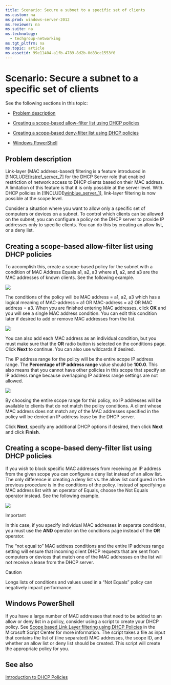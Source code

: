 ```yaml
---
title: Scenario: Secure a subnet to a specific set of clients
ms.custom: na
ms.prod: windows-server-2012
ms.reviewer: na
ms.suite: na
ms.technology: 
  - techgroup-networking
ms.tgt_pltfrm: na
ms.topic: article
ms.assetid: 99e11404-a1fb-4789-8d2b-0d83cc1553f0
---
```

# Scenario: Secure a subnet to a specific set of clients
See the following sections in this topic:  
  
-   [Problem description](../Topic/Scenario--Secure-a-subnet-to-a-specific-set-of-clients.md#problem)  
  
-   [Creating a scope\-based allow\-filter list using DHCP policies](../Topic/Scenario--Secure-a-subnet-to-a-specific-set-of-clients.md#allow)  
  
-   [Creating a scope\-based deny\-filter list using DHCP policies](../Topic/Scenario--Secure-a-subnet-to-a-specific-set-of-clients.md#deny)  
  
-   [Windows PowerShell](../Topic/Scenario--Secure-a-subnet-to-a-specific-set-of-clients.md#PS)  
  
## <a name="problem"></a>Problem description  
Link\-layer \(MAC address\-based\) filtering is a feature introduced in [!INCLUDE[firstref_server_7](../Token/firstref_server_7_md.md)] for the DHCP Server role that enabled restriction of network access to DHCP clients based on their MAC address. A limitation of this feature is that it is only possible at the server level. With DHCP policies in [!INCLUDE[winblue_server_1](../Token/winblue_server_1_md.md)], link\-layer filtering is now possible at the scope level.  
  
Consider a situation where you want to allow only a specific set of computers or devices on a subnet. To control which clients can be allowed on the subnet, you can configure a policy on the DHCP server to provide IP addresses only to specific clients. You can do this by creating an allow list, or a deny list.  
  
## <a name="allow"></a>Creating a scope\-based allow\-filter list using DHCP policies  
To accomplish this, create a scope\-based policy for the subnet with a condition of MAC Address Equals a1, a2, a3 where a1, a2, and a3 are the MAC addresses of known clients. See the following example.  
  
![](../Image/DHCP_pba-mac-sec1.gif)  
  
The conditions of the policy will be MAC address \= a1, a2, a3 which has a logical meaning of MAC\-address \= a1 OR MAC\-address \= a2 OR MAC address \= a3. When you are finished entering MAC addresses, click **OK** and you will see a single MAC address condition. You can edit this condition later if desired to add or remove MAC addresses from the list.  
  
![](../Image/DHCP_pba-mac-sec2.gif)  
  
You can also add each MAC address as an individual condition, but you must make sure that the **OR** radio button is selected on the conditions page. Click **Next** to continue. You can also use wildcards if desired.  
  
The IP address range for the policy will be the entire scope IP address range. The **Percentage of IP address range** value should be **100.0**. This also means that you cannot have other policies in this scope that specify an IP address range because overlapping IP address range settings are not allowed.  
  
![](../Image/DHCP_pba-mac-sec3.gif)  
  
By choosing the entire scope range for this policy, no IP addresses will be available to clients that do not match the policy conditions. A client whose MAC address does not match any of the MAC addresses specified in the policy will be denied an IP address lease by the DHCP server.  
  
Click **Next**, specify any additional DHCP options if desired, then click **Next** and click **Finish**.  
  
## <a name="deny"></a>Creating a scope\-based deny\-filter list using DHCP policies  
If you wish to block specific MAC addresses from receiving an IP address from the given scope you can configure a deny list instead of an allow list. The only difference in creating a deny list vs. the allow list configured in the previous procedure is in the conditions of the policy. Instead of specifying a MAC address list with an operator of Equals, choose the Not Equals operator instead. See the following example.  
  
![](../Image/DHCP_pba-mac-sec4.gif)  
  
> [!IMPORTANT]  
> In this case, if you specify individual MAC addresses in separate conditions, you must use the **AND** operator on the conditions page instead of the **OR** operator.  
  
The “not equal to” MAC address conditions and the entire IP address range setting will ensure that incoming client DHCP requests that are sent from computers or devices that match one of the MAC addresses on the list will not receive a lease from the DHCP server.  
  
> [!CAUTION]  
> Longs lists of conditions and values used in a “Not Equals” policy can negatively impact performance.  
  
## <a name="PS"></a>Windows PowerShell  
If you have a large number of MAC addresses that need to be added to an allow or deny list in a policy, consider using a script to create your DHCP policy. See [Scope based Link Layer filtering using DHCP Policies](http://gallery.technet.microsoft.com/scriptcenter/Scope-based-Link-Layer-64c8ab30) in the Microsoft Script Center for more information. The script takes a file as input that contains the list of \(line separated\) MAC addresses, the scope ID, and whether an allow list or deny list should be created. This script will create the appropriate policy for you.  
  
## See also  
[Introduction to DHCP Policies](../Topic/Introduction-to-DHCP-Policies.md)  
  
